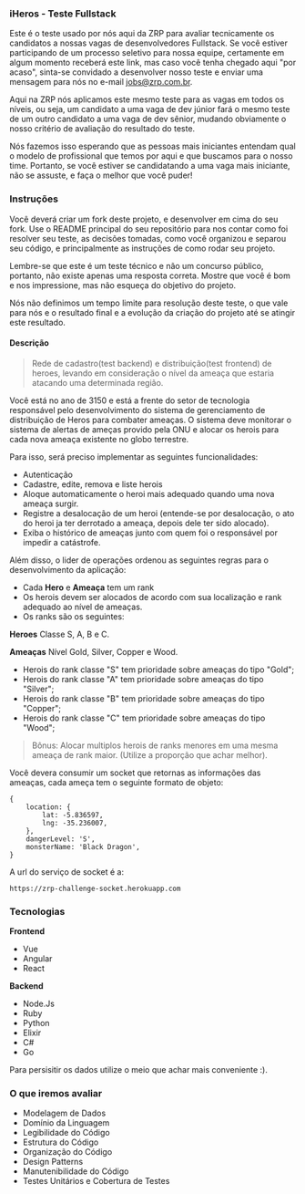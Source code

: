 ### iHeros - Teste Fullstack
    
Este é o teste usado por nós aqui da ZRP para avaliar tecnicamente os candidatos a nossas vagas de desenvolvedores Fullstack. Se você estiver participando de um processo seletivo para nossa equipe, certamente em algum momento receberá este link, mas caso você tenha chegado aqui "por acaso", sinta-se convidado a desenvolver nosso teste e enviar uma mensagem para nós no e-mail jobs@zrp.com.br.

Aqui na ZRP nós aplicamos este mesmo teste para as vagas em todos os níveis, ou seja, um candidato a uma vaga de dev júnior fará o mesmo teste de um outro candidato a uma vaga de dev sênior, mudando obviamente o nosso critério de avaliação do resultado do teste.

Nós fazemos isso esperando que as pessoas mais iniciantes entendam qual o modelo de profissional que temos por aqui e que buscamos para o nosso time. Portanto, se você estiver se candidatando a uma vaga mais iniciante, não se assuste, e faça o melhor que você puder!

### Instruções

Você deverá criar um fork deste projeto, e desenvolver em cima do seu fork. Use o README principal do seu repositório para nos contar como foi resolver seu teste, as decisões tomadas, como você organizou e separou seu código, e principalmente as instruções de como rodar seu projeto.

Lembre-se que este é um teste técnico e não um concurso público, portanto, não existe apenas uma resposta correta. Mostre que você é bom e nos impressione, mas não esqueça do objetivo do projeto.

Nós não definimos um tempo limite para resolução deste teste, o que vale para nós e o resultado final e a evolução da criação do projeto até se atingir este resultado.
    

#### Descrição
> Rede de cadastro(test backend) e distribuição(test frontend) de heroes, levando em consideração o nível da ameaça que estaria atacando uma determinada região.

Você está no ano de 3150 e está a frente do setor de tecnologia responsável pelo desenvolvimento do sistema de gerenciamento de distribuição de Heros para combater ameaças. O sistema deve monitorar o sistema de alertas de ameças provido pela ONU e alocar os herois para cada nova ameaça existente no globo terrestre. 

Para isso, será preciso implementar as seguintes funcionalidades:

 - Autenticação
 - Cadastre, edite, remova e liste herois
 - Aloque automaticamente o heroi mais adequado quando uma nova ameaça surgir.
 - Registre a desalocação de um heroi (entende-se por desalocação, o ato do heroi ja ter derrotado a ameaça, depois dele ter sido alocado).
 - Exiba o histórico de ameaças junto com quem foi o responsável por impedir a catástrofe.

Além disso, o lider de operações ordenou as seguintes regras para o desenvolvimento da aplicação:
- Cada **Hero** e **Ameaça** tem um rank
- Os herois devem ser alocados de acordo com sua localização e rank adequado ao nível de ameaças. 
- Os ranks são os seguintes:

**Heroes**
Classe S, A, B e C.

**Ameaças**
Nível Gold, Silver, Copper e Wood.

- Herois do rank classe "S" tem prioridade sobre ameaças do tipo "Gold";
- Herois do rank classe "A" tem prioridade sobre ameaças do tipo "Silver";
- Herois do rank classe "B" tem prioridade sobre ameaças do tipo "Copper";
- Herois do rank classe "C" tem prioridade sobre ameaças do tipo "Wood";

> Bônus: Alocar multiplos herois de ranks menores em uma mesma ameaça de rank maior. (Utilize a proporção que achar melhor).

Você devera consumir um socket que retornas as informações das ameaças, cada ameça tem o seguinte formato de objeto:

``` 
{
    location: {
        lat: -5.836597,
        lng: -35.236007,
    },
    dangerLevel: 'S',
    monsterName: 'Black Dragon',
}
```

A url do serviço de socket é a: 

`https://zrp-challenge-socket.herokuapp.com`

### Tecnologias 

**Frontend**

- Vue
- Angular
- React

**Backend**

- Node.Js
- Ruby
- Python
- Elixir
- C#
- Go

Para persisitir os dados utilize o meio que achar mais conveniente :).

###  O que iremos avaliar

- Modelagem de Dados
- Domínio da Linguagem
- Legibilidade do Código
- Estrutura do Código
- Organização do Código
- Design Patterns
- Manutenibilidade do Código
- Testes Unitários e Cobertura de Testes
